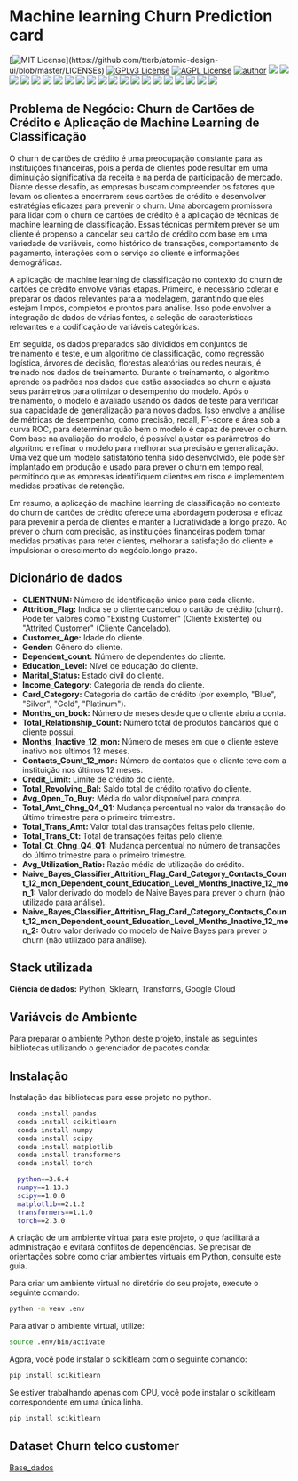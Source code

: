 # Machine learning Churn Prediction card

[![MIT License](https://img.shields.io/apm/l/atomic-design-ui.svg?)](https://github.com/tterb/atomic-design-ui/blob/master/LICENSEs)
[![GPLv3 License](https://img.shields.io/badge/License-GPL%20v3-yellow.svg)](https://opensource.org/licenses/)
[![AGPL License](https://img.shields.io/badge/license-AGPL-blue.svg)](http://www.gnu.org/licenses/agpl-3.0)
[![author](https://img.shields.io/badge/author-RafaelGallo-red.svg)](https://github.com/RafaelGallo?tab=repositories) 
[![](https://img.shields.io/badge/python-3.7+-blue.svg)](https://www.python.org/downloads/release/python-374/) 
[![](https://img.shields.io/badge/R-3.6.0-red.svg)](https://www.r-project.org/)
[![](https://img.shields.io/badge/ggplot2-white.svg)](https://ggplot2.tidyverse.org/)
[![](https://img.shields.io/badge/transformers-white.svg)](https://huggingface.co/docs/transformers)
[![](https://img.shields.io/badge/Google_Cloud-white.svg)](https://huggingface.co/docs/transformers)
[![](https://img.shields.io/badge/dplyr-blue.svg)](https://dplyr.tidyverse.org/)
[![](https://img.shields.io/badge/readr-green.svg)](https://readr.tidyverse.org/)
[![](https://img.shields.io/badge/ggvis-black.svg)](https://ggvis.tidyverse.org/)
[![](https://img.shields.io/badge/Shiny-red.svg)](https://shiny.tidyverse.org/)
[![](https://img.shields.io/badge/plotly-green.svg)](https://plotly.com/)
[![](https://img.shields.io/badge/XGBoost-red.svg)](https://xgboost.readthedocs.io/en/stable/#)
[![](https://img.shields.io/badge/Tensorflow-orange.svg)](https://powerbi.microsoft.com/pt-br/)
[![](https://img.shields.io/badge/Keras-red.svg)](https://powerbi.microsoft.com/pt-br/)
[![](https://img.shields.io/badge/CUDA-gree.svg)](https://powerbi.microsoft.com/pt-br/)
[![](https://img.shields.io/badge/Caret-orange.svg)](https://caret.tidyverse.org/)
[![](https://img.shields.io/badge/Pandas-blue.svg)](https://pandas.pydata.org/) 
[![](https://img.shields.io/badge/Matplotlib-blue.svg)](https://matplotlib.org/)
[![](https://img.shields.io/badge/Seaborn-green.svg)](https://seaborn.pydata.org/)
[![](https://img.shields.io/badge/Matplotlib-orange.svg)](https://scikit-learn.org/stable/) 
[![](https://img.shields.io/badge/Scikit_Learn-green.svg)](https://scikit-learn.org/stable/)
[![](https://img.shields.io/badge/Numpy-white.svg)](https://numpy.org/) 

## Problema de Negócio: Churn de Cartões de Crédito e Aplicação de Machine Learning de Classificação

O churn de cartões de crédito é uma preocupação constante para as instituições financeiras, pois a perda de clientes pode resultar em uma diminuição significativa da receita e na perda de participação de mercado. Diante desse desafio, as empresas buscam compreender os fatores que levam os clientes a encerrarem seus cartões de crédito e desenvolver estratégias eficazes para prevenir o churn. Uma abordagem promissora para lidar com o churn de cartões de crédito é a aplicação de técnicas de machine learning de classificação. Essas técnicas permitem prever se um cliente é propenso a cancelar seu cartão de crédito com base em uma variedade de variáveis, como histórico de transações, comportamento de pagamento, interações com o serviço ao cliente e informações demográficas.

A aplicação de machine learning de classificação no contexto do churn de cartões de crédito envolve várias etapas. Primeiro, é necessário coletar e preparar os dados relevantes para a modelagem, garantindo que eles estejam limpos, completos e prontos para análise. Isso pode envolver a integração de dados de várias fontes, a seleção de características relevantes e a codificação de variáveis categóricas.

Em seguida, os dados preparados são divididos em conjuntos de treinamento e teste, e um algoritmo de classificação, como regressão logística, árvores de decisão, florestas aleatórias ou redes neurais, é treinado nos dados de treinamento. Durante o treinamento, o algoritmo aprende os padrões nos dados que estão associados ao churn e ajusta seus parâmetros para otimizar o desempenho do modelo. Após o treinamento, o modelo é avaliado usando os dados de teste para verificar sua capacidade de generalização para novos dados. Isso envolve a análise de métricas de desempenho, como precisão, recall, F1-score e área sob a curva ROC, para determinar quão bem o modelo é capaz de prever o churn. Com base na avaliação do modelo, é possível ajustar os parâmetros do algoritmo e refinar o modelo para melhorar sua precisão e generalização. Uma vez que um modelo satisfatório tenha sido desenvolvido, ele pode ser implantado em produção e usado para prever o churn em tempo real, permitindo que as empresas identifiquem clientes em risco e implementem medidas proativas de retenção.

Em resumo, a aplicação de machine learning de classificação no contexto do churn de cartões de crédito oferece uma abordagem poderosa e eficaz para prevenir a perda de clientes e manter a lucratividade a longo prazo. Ao prever o churn com precisão, as instituições financeiras podem tomar medidas proativas para reter clientes, melhorar a satisfação do cliente e impulsionar o crescimento do negócio.longo prazo.

## Dicionário de dados

- **CLIENTNUM:** Número de identificação único para cada cliente.
- **Attrition_Flag:** Indica se o cliente cancelou o cartão de crédito (churn). Pode ter valores como "Existing Customer" (Cliente Existente) ou "Attrited Customer" (Cliente Cancelado).
- **Customer_Age:** Idade do cliente.
- **Gender:** Gênero do cliente.
- **Dependent_count:** Número de dependentes do cliente.
- **Education_Level:** Nível de educação do cliente.
- **Marital_Status:** Estado civil do cliente.
- **Income_Category:** Categoria de renda do cliente.
- **Card_Category:** Categoria do cartão de crédito (por exemplo, "Blue", "Silver", "Gold", "Platinum").
- **Months_on_book:** Número de meses desde que o cliente abriu a conta.
- **Total_Relationship_Count:** Número total de produtos bancários que o cliente possui.
- **Months_Inactive_12_mon:** Número de meses em que o cliente esteve inativo nos últimos 12 meses.
- **Contacts_Count_12_mon:** Número de contatos que o cliente teve com a instituição nos últimos 12 meses.
- **Credit_Limit:** Limite de crédito do cliente.
- **Total_Revolving_Bal:** Saldo total de crédito rotativo do cliente.
- **Avg_Open_To_Buy:** Média do valor disponível para compra.
- **Total_Amt_Chng_Q4_Q1:** Mudança percentual no valor da transação do último trimestre para o primeiro trimestre.
- **Total_Trans_Amt:** Valor total das transações feitas pelo cliente.
- **Total_Trans_Ct:** Total de transações feitas pelo cliente.
- **Total_Ct_Chng_Q4_Q1:** Mudança percentual no número de transações do último trimestre para o primeiro trimestre.
- **Avg_Utilization_Ratio:** Razão média de utilização do crédito.
- **Naive_Bayes_Classifier_Attrition_Flag_Card_Category_Contacts_Count_12_mon_Dependent_count_Education_Level_Months_Inactive_12_mon_1:** Valor derivado do modelo de Naive Bayes para prever o churn (não utilizado para análise).
- **Naive_Bayes_Classifier_Attrition_Flag_Card_Category_Contacts_Count_12_mon_Dependent_count_Education_Level_Months_Inactive_12_mon_2:** Outro valor derivado do modelo de Naive Bayes para prever o churn (não utilizado para análise).

## Stack utilizada

**Ciência de dados:** Python, Sklearn, Transforns, Google Cloud

## Variáveis de Ambiente

Para preparar o ambiente Python deste projeto, instale as seguintes bibliotecas utilizando o gerenciador de pacotes conda:


## Instalação

Instalação das bibliotecas para esse projeto no python.

```bash
  conda install pandas 
  conda install scikitlearn
  conda install numpy
  conda install scipy
  conda install matplotlib
  conda install transformers
  conda install torch

  python==3.6.4
  numpy==1.13.3
  scipy==1.0.0
  matplotlib==2.1.2
  transformers==1.1.0
  torch==2.3.0
```
A criação de um ambiente virtual para este projeto, o que facilitará a administração e evitará conflitos de dependências. Se precisar de orientações sobre como criar ambientes virtuais em Python, consulte este guia.

Para criar um ambiente virtual no diretório do seu projeto, execute o seguinte comando:

```bash
python -m venv .env
```
Para ativar o ambiente virtual, utilize:
```bash
source .env/bin/activate
```
Agora, você pode instalar o scikitlearn com o seguinte comando:

```bash
pip install scikitlearn
```
Se estiver trabalhando apenas com CPU, você pode instalar o scikitlearn correspondente em uma única linha. 
```bash
pip install scikitlearn
```

## Dataset Churn telco customer
[Base_dados](https://www.kaggle.com/datasets/blastchar/telco-customer-churn/data)

